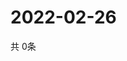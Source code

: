 # 2022-02-26
  共 0条

  <!-- BEGIN -->
  <!-- 最后更新时间Sat Feb 26 2022 22:03:37 GMT+0000 (Coordinated Universal Time) -->
  
  <!-- END -->
  
  